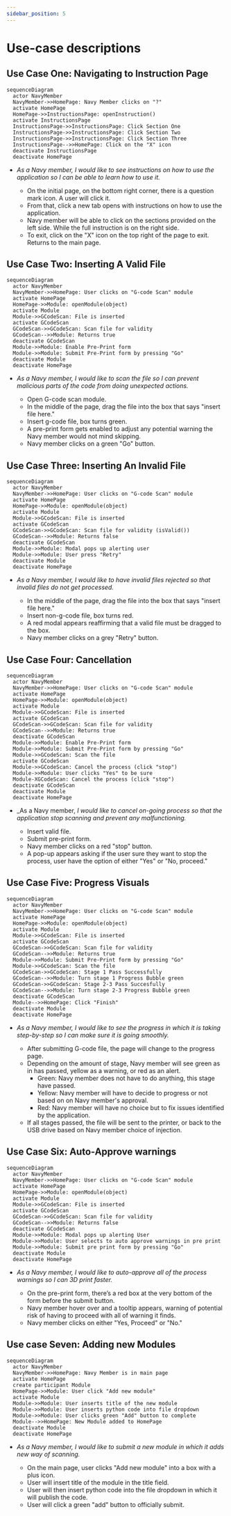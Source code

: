 ```yaml
---
sidebar_position: 5
---
```


# Use-case descriptions

## Use Case One: Navigating to Instruction Page

```mermaid
sequenceDiagram
  actor NavyMember
  NavyMember->>HomePage: Navy Member clicks on "?"
  activate HomePage
  HomePage->>InstructionsPage: openInstruction()
  activate InstructionsPage
  InstructionsPage->>InstructionsPage: Click Section One
  InstructionsPage->>InstructionsPage: Click Section Two
  InstructionsPage->>InstructionsPage: Click Section Three
  InstructionsPage-->>HomePage: Click on the "X" icon
  deactivate InstructionsPage
  deactivate HomePage
```

- _As a Navy member, I would like to see instructions on how to use the application so I can be able to learn how to use it._

  - On the initial page, on the bottom right corner, there is a question mark icon. A user will click it.
  - From that, click a new tab opens with instructions on how to use the application.
  - Navy member will be able to click on the sections provided on the left side. While the full instruction is on the right side.
  - To exit, click on the "X" icon on the top right of the page to exit. Returns to the main page.

## Use Case Two: Inserting A Valid File

```mermaid
sequenceDiagram
  actor NavyMember
  NavyMember->>HomePage: User clicks on "G-code Scan" module
  activate HomePage
  HomePage->>Module: openModule(object)
  activate Module
  Module->>GCodeScan: File is inserted
  activate GCodeScan
  GCodeScan->>GCodeScan: Scan file for validity
  GCodeScan-->>Module: Returns true
  deactivate GCodeScan
  Module->>Module: Enable Pre-Print form
  Module->>Module: Submit Pre-Print form by pressing "Go"
  deactivate Module
  deactivate HomePage

```

- _As a Navy member, I would like to scan the file so I can prevent malicious parts of the code from doing unexpected actions._

  - Open G-code scan module.
  - In the middle of the page, drag the file into the box that says "insert file here."
  - Insert g-code file, box turns green.
  - A pre-print form gets enabled to adjust any potential warning the Navy member would not mind skipping.
  - Navy member clicks on a green "Go" button.

## Use Case Three: Inserting An Invalid File

```mermaid
sequenceDiagram
  actor NavyMember
  NavyMember->>HomePage: User clicks on "G-code Scan" module
  activate HomePage
  HomePage->>Module: openModule(object)
  activate Module
  Module->>GCodeScan: File is inserted
  activate GCodeScan
  GCodeScan->>GCodeScan: Scan file for validity (isValid())
  GCodeScan-->>Module: Returns false
  deactivate GCodeScan
  Module->>Module: Modal pops up alerting user
  Module->>Module: User press "Retry"
  deactivate Module
  deactivate HomePage
```

- _As a Navy member, I would like to have invalid files rejected so that invalid files do not get processed._

  - In the middle of the page, drag the file into the box that says "insert file here."
  - Insert non-g-code file, box turns red.
  - A red modal appears reaffirming that a valid file must be dragged to the box.
  - Navy member clicks on a grey "Retry" button.

## Use Case Four: Cancellation

```mermaid
sequenceDiagram
  actor NavyMember
  NavyMember->>HomePage: User clicks on "G-code Scan" module
  activate HomePage
  HomePage->>Module: openModule(object)
  activate Module
  Module->>GCodeScan: File is inserted
  activate GCodeScan
  GCodeScan->>GCodeScan: Scan file for validity
  GCodeScan-->>Module: Returns true
  deactivate GCodeScan
  Module->>Module: Enable Pre-Print form
  Module->>Module: Submit Pre-Print form by pressing "Go"
  Module->>GCodeScan: Scan the file
  activate GCodeScan
  Module->>GCodeScan: Cancel the process (click "stop")
  Module->>Module: User clicks "Yes" to be sure
  Module-XGCodeScan: Cancel the process (click "stop")
  deactivate GCodeScan
  deactivate Module
  deactivate HomePage
```

- _As a Navy member, _I would like to cancel on-going process so that the application stop scanning and prevent any malfunctioning._

  - Insert valid file.
  - Submit pre-print form.
  - Navy member clicks on a red "stop" button.
  - A pop-up appears asking if the user sure they want to stop the process, user have the option of either "Yes" or "No, proceed."

## Use Case Five: Progress Visuals

```mermaid
sequenceDiagram
  actor NavyMember
  NavyMember->>HomePage: User clicks on "G-code Scan" module
  activate HomePage
  HomePage->>Module: openModule(object)
  activate Module
  Module->>GCodeScan: File is inserted
  activate GCodeScan
  GCodeScan->>GCodeScan: Scan file for validity
  GCodeScan-->>Module: Returns true
  Module->>Module: Submit Pre-Print form by pressing "Go"
  Module->>GCodeScan: Scan the file
  GCodeScan->>GCodeScan: Stage 1 Pass Successfully
  GCodeScan-->>Module: Turn stage 1 Progress Bubble green
  GCodeScan->>GCodeScan: Stage 2-3 Pass Succesfully
  GCodeScan-->>Module: Turn stage 2-3 Progress Bubble green
  deactivate GCodeScan
  Module-->>HomePage: Click "Finish"
  deactivate Module
  deactivate HomePage
```

- _As a Navy member, I would like to see the progress in which it is taking step-by-step so I can make sure it is going smoothly._

  - After submitting G-code file, the page will change to the progress page.
  - Depending on the amount of stage, Navy member will see green as in has passed, yellow as a warning, or red as an alert.
    - Green: Navy member does not have to do anything, this stage have passed.
    - Yellow: Navy member will have to decide to progress or not based on on Navy member's approval.
    - Red: Navy member will have no choice but to fix issues identified by the application.
  - If all stages passed, the file will be sent to the printer, or back to the USB drive based on Navy member choice of injection.

## Use Case Six: Auto-Approve warnings

```mermaid
sequenceDiagram
  actor NavyMember
  NavyMember->>HomePage: User clicks on "G-code Scan" module
  activate HomePage
  HomePage->>Module: openModule(object)
  activate Module
  Module->>GCodeScan: File is inserted
  activate GCodeScan
  GCodeScan->>GCodeScan: Scan file for validity
  GCodeScan-->>Module: Returns false
  deactivate GCodeScan
  Module->>Module: Modal pops up alerting User
  Module->>Module: User selects to auto approve warnings in pre print
  Module->>Module: Submit pre print form by pressing "Go"
  deactivate Module
  deactivate HomePage
```

- _As a Navy member, I would like to auto-approve all of the process warnings so I can 3D print faster._

  - On the pre-print form, there’s a red box at the very bottom of the form before the submit button.
  - Navy member hover over and a tooltip appears, warning of potential risk of having to proceed with all of warning it finds.
  - Navy member clicks on either "Yes, Proceed" or "No."

## Use case Seven: Adding new Modules

```mermaid
sequenceDiagram
  actor NavyMember
  NavyMember->>HomePage: Navy Member is in main page
  activate HomePage
  create participant Module
  HomePage->>Module: User click "Add new module"
  activate Module
  Module->>Module: User inserts title of the new module
  Module->>Module: User inserts python code into file dropdown
  Module->>Module: User clicks green "Add" button to complete
  Module-->>HomePage: New Module added to HomePage
  deactivate Module
  deactivate HomePage
```

- _As a Navy member, I would like to submit a new module in which it adds new way of scanning._

  - On the main page, user clicks "Add new module" into a box with a plus icon.
  - User will insert title of the module in the title field.
  - User will then insert python code into the file dropdown in which it will publish the code.
  - User will click a green "add" button to officially submit.
  
